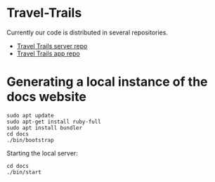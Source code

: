 # Travel-Trails
Currently our code is distributed in several repositories.
- [Travel Trails server repo](https://github.com/ajbt200128/travel-trails-server)
- [Travel Trails app repo](https://github.com/rhudson11/TravelTrails)

# Generating a local instance of the docs website
```
sudo apt update
sudo apt-get install ruby-full
sudo apt install bundler
cd docs
./bin/bootstrap
```
Starting the local server:
```
cd docs
./bin/start
```
